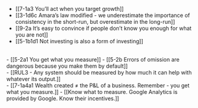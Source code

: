 - [[7-1a3 You’ll act when you target growth]]
- [[3-1d6c Amara’s law modified - we underestimate the importance of consistency in the short-run, but overestimate in the long-run]]
- [[9-2a It’s easy to convince if people don’t know you enough for what you are not]]
- [[5-1b1d1 Not investing is also a form of investing]]
<br>
- [[5-2a1 You get what you measure]]
- [[5-2b Errors of omission are dangerous because you make them by default]]
<br>
- [[RUL3 - Any system should be measured by how much it can help with whatever its output.]]
<br>
- [[7-1a4a1 Wealth created ≠ the P&L of a business. Remember - you get what you measure.]]
- [[Know what to measure. Google Analytics is provided by Google. Know their incentives.]]
